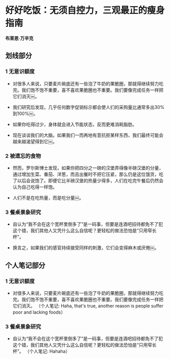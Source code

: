 # 好好吃饭：无须自控力，三观最正的瘦身指南

 **布莱恩·万辛克**


## 划线部分


### 1 无意识额度

* 对很多人来说，只要麦片碗底还有一些泡了牛奶的果脆圈，那就得继续努力吃完。我们饱不饱不重要，喜不喜欢果脆圈也不重要。我们要像完成任务一样把它们消灭￼。

* 我们研究后发现，几乎任何数字促销标示都会使人们的采购量比通常多出30%到100%￼。

* 如果你吃得过少，身体就会进入节能状态，反而更难消耗脂肪。

* 现在谈谈我们的大脑。如果我们一而再地有意抗拒某样东西，我们最终可能会越来越渴望得到它￼。


### 2 被遗忘的食物

* 然而，罗尔斯博士发现，如果你把四分之一磅的汉堡弄得像半磅汉堡的分量，通过增加生菜、番茄、洋葱，而且出餐时不把它压紧，那么仍是这位饿货，吃了以后会说饱了。即便它比半磅汉堡的热量少得多，人们在吃完午餐后仍然会认为自己吃得一样饱。

* 人们不是在吃热量，而是吃分量￼。


### 3 餐桌景象研究

* 自认为“我不会在这个宽杯里倒多了”是一码事，但要是连酒吧招待都免不了犯这个错，我们其他人又凭什么这么自信呢？更轻松的做法恐怕是“只用窄长杯”。

* 换言之，如果我们的感官持续接受同样的刺激，它们会变得麻木或厌倦￼。


## 个人笔记部分


### 1 无意识额度

* 对很多人来说，只要麦片碗底还有一些泡了牛奶的果脆圈，那就得继续努力吃完。我们饱不饱不重要，喜不喜欢果脆圈也不重要。我们要像完成任务一样把它们消灭。  （个人笔记: Haha, that's true, another reason is people suffer poor and lacking foods）


### 3 餐桌景象研究

* 自认为“我不会在这个宽杯里倒多了”是一码事，但要是连酒吧招待都免不了犯这个错，我们其他人又凭什么这么自信呢？更轻松的做法恐怕是“只用窄长杯”。  （个人笔记: Hahaha）

